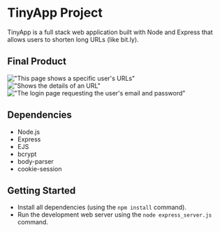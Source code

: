 # TinyApp Project

TinyApp is a full stack web application built with Node and Express that allows users to shorten long URLs (like bit.ly).

## Final Product

!["This page shows a specific user's URLs"](https://github.com/Lancer126/TinyApp/docs/URLs-show.png)
!["Shows the details of an URL"](https://github.com/Lancer126/TinyApp/docs/URL-settings.png)
!["The login page requesting the user's email and password"](https://github.com/Lancer126/TinyApp/docs/login.png)

## Dependencies

- Node.js
- Express
- EJS
- bcrypt
- body-parser
- cookie-session

## Getting Started

- Install all dependencies (using the `npm install` command).
- Run the development web server using the `node express_server.js` command.
